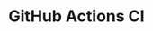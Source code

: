 # GitHub Actions CI



















































































































































































































































































































































































































































































































































































































































































































































































































